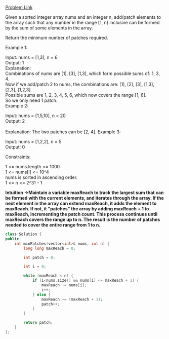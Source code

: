 [Problem Link](https://leetcode.com/problems/patching-array/description/?envType=daily-question&envId=2024-06-16)<br>

Given a sorted integer array nums and an integer n, add/patch elements to the array such that any number in the range [1, n] inclusive can be formed by the sum of some elements in the array.<br>

Return the minimum number of patches required.<br>

 

Example 1:<br>

Input: nums = [1,3], n = 6<br>
Output: 1<br>
Explanation:<br>
Combinations of nums are [1], [3], [1,3], which form possible sums of: 1, 3, 4.<br>
Now if we add/patch 2 to nums, the combinations are: [1], [2], [3], [1,3], [2,3], [1,2,3].<br>
Possible sums are 1, 2, 3, 4, 5, 6, which now covers the range [1, 6].<br>
So we only need 1 patch.<br>
Example 2:<br>

Input: nums = [1,5,10], n = 20<br>
Output: 2<br><br>
Explanation: The two patches can be [2, 4].
Example 3:<br>

Input: nums = [1,2,2], n = 5<br>
Output: 0<br>
 

Constraints:<br>

1 <= nums.length <= 1000<br>
1 <= nums[i] <= 10^4<br>
nums is sorted in ascending order.<br>
1 <= n <= 2^31 - 1<br>

__Intuition ->Maintain a variable maxReach to track the largest sum that can be formed with the current elements, and iterates through the array. If the next element in the array can extend maxReach, it adds the element to maxReach. If not, it "patches" the array by adding maxReach + 1 to maxReach, incrementing the patch count. This process continues until maxReach covers the range up to n. The result is the number of patches needed to cover the entire range from 1 to n.__

```C++
class Solution {
public:
    int minPatches(vector<int>& nums, int n) {
        long long maxReach = 0;

        int patch = 0;

        int i = 0;

        while (maxReach < n) {
            if (i<nums.size() && nums[i] <= maxReach + 1) {
                maxReach += nums[i];
                i++;
            } else {
                maxReach += (maxReach + 1);
                patch++;
            }
        }

        return patch;
    }
};
```
